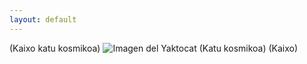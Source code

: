 ```yaml
---
layout: default
---
```

(Kaixo katu kosmikoa)
![Imagen del Yaktocat](https://octodex.github.com/images/yaktocat.png) (Katu kosmikoa)
(Kaixo)
